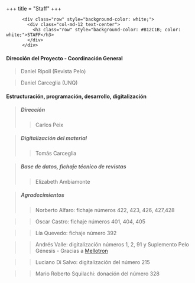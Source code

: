 +++
title = "Staff"
+++

          <div class="row" style="background-color: white;">
            <div class="col-md-12 text-center">
              <h3 class="row" style="background-color: #B12C1B; color: white;">STAFF</h3>
            </div>
          </div>

#### Dirección del Proyecto - Coordinación General
> Daniel Ripoll (Revista Pelo)

> Daniel Carceglia (UNQ)

#### Estructuración, programación, desarrollo, digitalización

> ##### **Dirección**
> > Carlos Peix

> ##### **Digitalización del material**
> > Tomás Carceglia

> ##### **Base de datos, fichaje técnico de revistas**
> > Elizabeth Ambiamonte

> ##### ***Agradecimientos*** 
> > Norberto Alfaro: fichaje números 422, 423, 426, 427,428

> > Oscar Castro: fichaje números 401, 404, 405

> > Lía Quevedo: fichaje número 392

> > Andrés Valle: digitalización números 1, 2, 91 y Suplemento Pelo Génesis - Gracias a <a href="http://www.mellotronweb.com.ar/" target="_blank">Mellotron</a>

> > Luciano Di Salvo: digitalización del número 215

> > Mario Roberto Squilachi: donación del número 328
